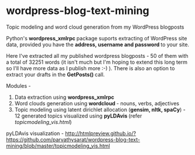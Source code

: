 # wordpress-blog-text-mining
Topic modeling and word cloud generation from my WordPress blogposts

Python's <b> wordpress_xmlrpc </b> package suports extracting of WordPress site data, provided you have the <b> address, username and password </b> to your site. 

Here I've extracted all my published wordpress blogposts - 50 of them with a total of 32251 words (it isn't much but I'm hoping to extend this long term so I'll have more data as I publish more :-) ).
There is also an option to extract your drafts in the <b> GetPosts() </b> call.

Modules -
1. Data extraction using <b> wordpress_xmlrpc </b>
2. Word clouds generation using <b> wordcloud </b>- nouns, verbs, adjectives
3. Topic modeling using latent dirichlet allocation (<b>gensim, nltk, spaCy</b>) - 12 generated topics visualized using <b> pyLDAvis </b> (refer<i> topicmodeling_vis.html</i>)

pyLDAvis visualization - http://htmlpreview.github.io/?https://github.com/parvathysarat/wordpress-blog-text-mining/blob/master/topicmodeling_vis.html
